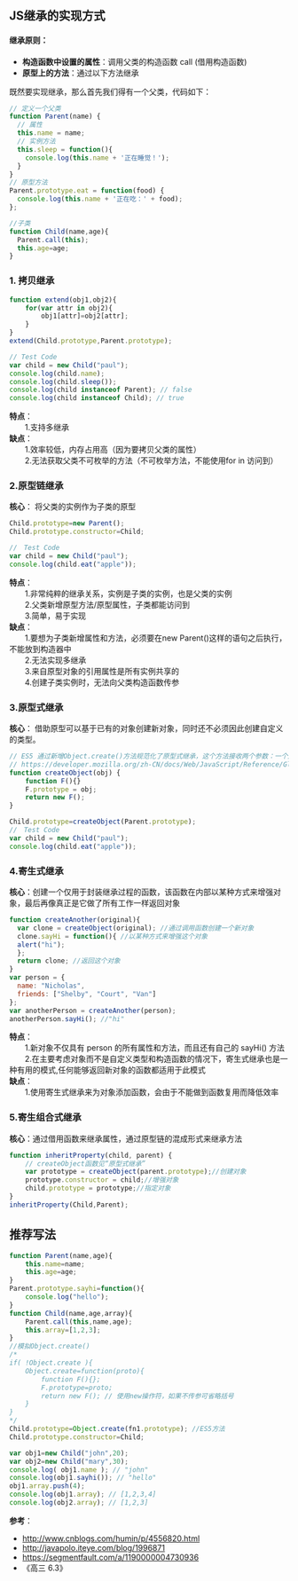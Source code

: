 ## JS继承的实现方式
#### 继承原则：  
- **构造函数中设置的属性**：调用父类的构造函数 call (借用构造函数)
- **原型上的方法**：通过以下方法继承  

既然要实现继承，那么首先我们得有一个父类，代码如下：

```js
// 定义一个父类
function Parent(name) {
  // 属性
  this.name = name;
  // 实例方法
  this.sleep = function(){
    console.log(this.name + '正在睡觉！');
  }
}
// 原型方法
Parent.prototype.eat = function(food) {
  console.log(this.name + '正在吃：' + food);
};

//子类
function Child(name,age){
  Parent.call(this);
  this.age=age;
}
```

### 1. 拷贝继承

```js
function extend(obj1,obj2){
    for(var attr in obj2){
        obj1[attr]=obj2[attr];
    }
}
extend(Child.prototype,Parent.prototype);

// Test Code
var child = new Child("paul");
console.log(child.name);
console.log(child.sleep());
console.log(child instanceof Parent); // false
console.log(child instanceof Child); // true
```
**特点**：  
　　1.支持多继承  
**缺点**：  
　　1.效率较低，内存占用高（因为要拷贝父类的属性）  
　　2.无法获取父类不可枚举的方法（不可枚举方法，不能使用for in 访问到）  
### 2.原型链继承
**核心**： 将父类的实例作为子类的原型
```js
Child.prototype=new Parent();
Child.prototype.constructor=Child;

//　Test Code
var child = new Child("paul");
console.log(child.eat("apple"));
```
**特点**：  
　　1.非常纯粹的继承关系，实例是子类的实例，也是父类的实例  
　　2.父类新增原型方法/原型属性，子类都能访问到  
　　3.简单，易于实现  
**缺点**：  
　　1.要想为子类新增属性和方法，必须要在new Parent()这样的语句之后执行，不能放到构造器中  
　　2.无法实现多继承  
　　3.来自原型对象的引用属性是所有实例共享的  
　　4.创建子类实例时，无法向父类构造函数传参  
### 3.原型式继承
**核心**： 借助原型可以基于已有的对象创建新对象，同时还不必须因此创建自定义的类型。
```js
// ES5 通过新增Object.create()方法规范化了原型式继承，这个方法接收两个参数：一个用作新对象原型的对象和一个作为新对象定义额外属性的对象
// https://developer.mozilla.org/zh-CN/docs/Web/JavaScript/Reference/Global_Objects/Object/create
function createObject(obj) {
    function F(){}
    F.prototype = obj;
    return new F();
}

Child.prototype=createObject(Parent.prototype);
//　Test Code
var child = new Child("paul");
console.log(child.eat("apple"));
```
### 4.寄生式继承
**核心**：创建一个仅用于封装继承过程的函数，该函数在内部以某种方式来增强对象，最后再像真正是它做了所有工作一样返回对象

```js
function createAnother(original){
  var clone = createObject(original); //通过调用函数创建一个新对象
  clone.sayHi = function(){ //以某种方式来增强这个对象
  alert("hi");
  };
  return clone; //返回这个对象
}
var person = {
  name: "Nicholas",
  friends: ["Shelby", "Court", "Van"]
};
var anotherPerson = createAnother(person);
anotherPerson.sayHi(); //"hi"
```
**特点**：  
　　1.新对象不仅具有 person
的所有属性和方法，而且还有自己的 sayHi() 方法  
　　2.在主要考虑对象而不是自定义类型和构造函数的情况下，寄生式继承也是一种有用的模式,任何能够返回新对象的函数都适用于此模式  
**缺点**：  
　　1.使用寄生式继承来为对象添加函数，会由于不能做到函数复用而降低效率
### 5.寄生组合式继承
**核心**：通过借用函数来继承属性，通过原型链的混成形式来继承方法

```js
function inheritProperty(child, parent) {
    // createObject函数见“原型式继承”
    var prototype = createObject(parent.prototype);//创建对象
    prototype.constructor = child;//增强对象
    child.prototype = prototype;//指定对象
}
inheritProperty(Child,Parent);
```
## 推荐写法
```js
function Parent(name,age){
    this.name=name;
    this.age=age;
}
Parent.prototype.sayhi=function(){
    console.log("hello");
}
function Child(name,age,array){
    Parent.call(this,name,age);
    this.array=[1,2,3];
}
//模拟Object.create()
/*
if( !Object.create ){
    Object.create=function(proto){
        function F(){};
        F.prototype=proto;
        return new F(); // 使用new操作符，如果不传参可省略括号
    }
}
*/
Child.prototype=Object.create(fn1.prototype); //ES5方法
Child.prototype.constructor=Child;

var obj1=new Child("john",20);
var obj2=new Child("mary",30);
console.log( obj1.name ); // "john"
console.log(obj1.sayhi()); // "hello"
obj1.array.push(4);
console.log(obj1.array); // [1,2,3,4]
console.log(obj2.array); // [1,2,3]
```

**参考**：  
- http://www.cnblogs.com/humin/p/4556820.html  
- http://javapolo.iteye.com/blog/1996871  
- https://segmentfault.com/a/1190000004730936  
- 《高三 6.3》
